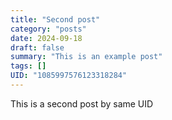 ```yaml
---
title: "Second post"
category: "posts"
date: 2024-09-18
draft: false
summary: "This is an example post"
tags: []
UID: "1085997576123318284"
---
```


This is a second post by same UID

